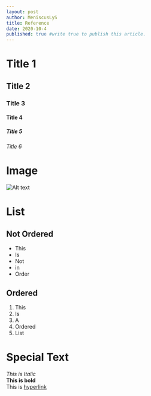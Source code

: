 ```yaml
---
layout: post
author: MeniscusLyS
title: Reference
date: 2020-10-4
published: true #write true to publish this article.
---
```


# Title 1

## Title 2

### Title 3

#### Title 4

##### Title 5

###### Title 6

# Image

![Alt text](https://i0.hdslb.com/bfs/bangumi/41b81fbf82792a27665b491f32a9f42015e06ada.jpg)

# List

## Not Ordered

* This
* Is
* Not
* in
* Order

## Ordered

1. This
2. Is
3. A
4. Ordered
5. List

# Special Text
*This is Italic*  
**This is bold**  
This is [hyperlink](https://en.wikipedia.org/wiki/Hyperlink)